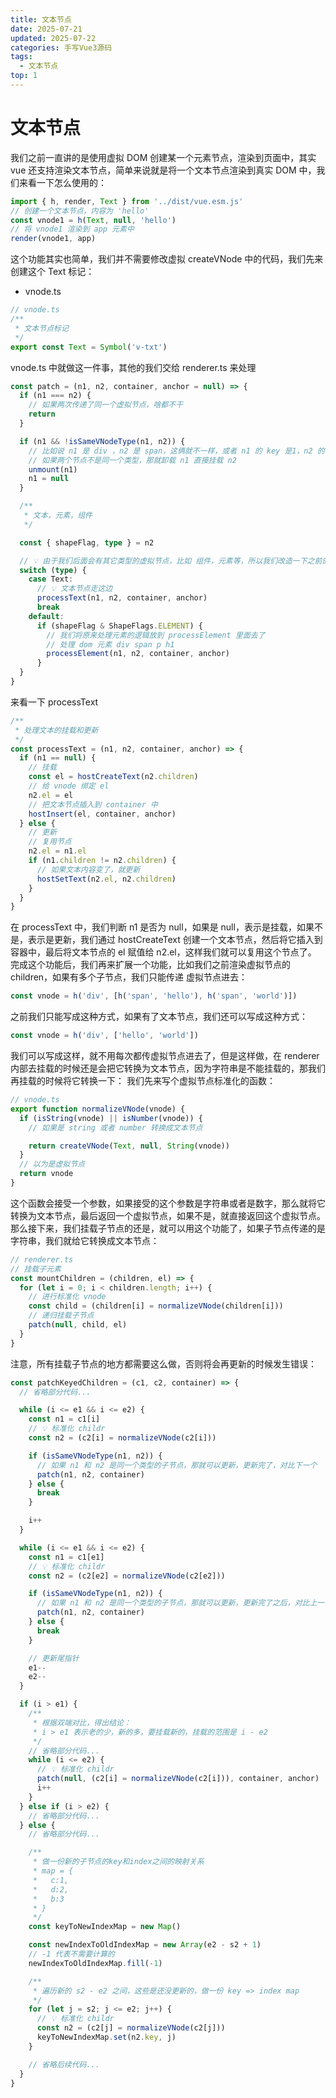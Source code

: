 ```yaml
---
title: 文本节点
date: 2025-07-21
updated: 2025-07-22
categories: 手写Vue3源码
tags:
  - 文本节点
top: 1
---
```


# 文本节点
我们之前一直讲的是使用虚拟 DOM 创建某一个元素节点，渲染到页面中，其实 vue 还支持渲染文本节点，简单来说就是将一个文本节点渲染到真实 DOM 中，我们来看一下怎么使用的：
```typescript
import { h, render, Text } from '../dist/vue.esm.js'
// 创建一个文本节点，内容为 'hello'
const vnode1 = h(Text, null, 'hello')
// 将 vnode1 渲染到 app 元素中
render(vnode1, app)
```
这个功能其实也简单，我们并不需要修改虚拟 createVNode 中的代码，我们先来创建这个 Text 标记：
- vnode.ts
```typescript
// vnode.ts
/**
 * 文本节点标记
 */
export const Text = Symbol('v-txt')
```
vnode.ts 中就做这一件事，其他的我们交给 renderer.ts 来处理
```typescript
const patch = (n1, n2, container, anchor = null) => {
  if (n1 === n2) {
    // 如果两次传递了同一个虚拟节点，啥都不干
    return
  }

  if (n1 && !isSameVNodeType(n1, n2)) {
    // 比如说 n1 是 div ，n2 是 span，这俩就不一样，或者 n1 的 key 是1，n2 的 key 是 2，也不一样，都要卸载掉 n1
    // 如果两个节点不是同一个类型，那就卸载 n1 直接挂载 n2
    unmount(n1)
    n1 = null
  }

  /**
   * 文本，元素，组件
   */

  const { shapeFlag, type } = n2

  // 💡 由于我们后面会有其它类型的虚拟节点，比如 组件，元素等，所以我们改造一下之前的代码，写成 switch 语句
  switch (type) {
    case Text:
      // 💡 文本节点走这边
      processText(n1, n2, container, anchor)
      break
    default:
      if (shapeFlag & ShapeFlags.ELEMENT) {
        // 我们将原来处理元素的逻辑放到 processElement 里面去了
        // 处理 dom 元素 div span p h1
        processElement(n1, n2, container, anchor)
      }
  }
}
```
来看一下 processText
```typescript
/**
 * 处理文本的挂载和更新
 */
const processText = (n1, n2, container, anchor) => {
  if (n1 == null) {
    // 挂载
    const el = hostCreateText(n2.children)
    // 给 vnode 绑定 el
    n2.el = el
    // 把文本节点插入到 container 中
    hostInsert(el, container, anchor)
  } else {
    // 更新
    // 复用节点
    n2.el = n1.el
    if (n1.children != n2.children) {
      // 如果文本内容变了，就更新
      hostSetText(n2.el, n2.children)
    }
  }
}
```
在 processText 中，我们判断 n1 是否为 null，如果是 null，表示是挂载，如果不是，表示是更新，我们通过 hostCreateText 创建一个文本节点，然后将它插入到容器中，最后将文本节点的 el 赋值给 n2.el，这样我们就可以复用这个节点了。
完成这个功能后，我们再来扩展一个功能，比如我们之前渲染虚拟节点的 children，如果有多个子节点，我们只能传递 虚拟节点进去：
```typescript
const vnode = h('div', [h('span', 'hello'), h('span', 'world')])
```
之前我们只能写成这种方式，如果有了文本节点，我们还可以写成这种方式：
```typescript
const vnode = h('div', ['hello', 'world'])
```
我们可以写成这样，就不用每次都传虚拟节点进去了，但是这样做，在 renderer 内部去挂载的时候还是会把它转换为文本节点，因为字符串是不能挂载的，那我们再挂载的时候将它转换一下：
我们先来写个虚拟节点标准化的函数：
```typescript
// vnode.ts
export function normalizeVNode(vnode) {
  if (isString(vnode) || isNumber(vnode)) {
    // 如果是 string 或者 number 转换成文本节点

    return createVNode(Text, null, String(vnode))
  }
  // 以为是虚拟节点
  return vnode
}
```
这个函数会接受一个参数，如果接受的这个参数是字符串或者是数字，那么就将它转换为文本节点，最后返回一个虚拟节点，如果不是，就直接返回这个虚拟节点。
那么接下来，我们挂载子节点的还是，就可以用这个功能了，如果子节点传递的是字符串，我们就给它转换成文本节点：
```typescript
// renderer.ts
// 挂载子元素
const mountChildren = (children, el) => {
  for (let i = 0; i < children.length; i++) {
    // 进行标准化 vnode
    const child = (children[i] = normalizeVNode(children[i]))
    // 递归挂载子节点
    patch(null, child, el)
  }
}
```
注意，所有挂载子节点的地方都需要这么做，否则将会再更新的时候发生错误：
```typescript
const patchKeyedChildren = (c1, c2, container) => {
  // 省略部分代码...

  while (i <= e1 && i <= e2) {
    const n1 = c1[i]
    // 💡 标准化 childr
    const n2 = (c2[i] = normalizeVNode(c2[i]))

    if (isSameVNodeType(n1, n2)) {
      // 如果 n1 和 n2 是同一个类型的子节点，那就可以更新，更新完了，对比下一个
      patch(n1, n2, container)
    } else {
      break
    }

    i++
  }

  while (i <= e1 && i <= e2) {
    const n1 = c1[e1]
    // 💡 标准化 childr
    const n2 = (c2[e2] = normalizeVNode(c2[e2]))

    if (isSameVNodeType(n1, n2)) {
      // 如果 n1 和 n2 是同一个类型的子节点，那就可以更新，更新完了之后，对比上一个
      patch(n1, n2, container)
    } else {
      break
    }

    // 更新尾指针
    e1--
    e2--
  }

  if (i > e1) {
    /**
     * 根据双端对比，得出结论：
     * i > e1 表示老的少，新的多，要挂载新的，挂载的范围是 i - e2
     */
    // 省略部分代码...
    while (i <= e2) {
      // 💡 标准化 childr
      patch(null, (c2[i] = normalizeVNode(c2[i])), container, anchor)
      i++
    }
  } else if (i > e2) {
    // 省略部分代码...
  } else {
    // 省略部分代码...

    /**
     * 做一份新的子节点的key和index之间的映射关系
     * map = {
     *   c:1,
     *   d:2,
     *   b:3
     * }
     */
    const keyToNewIndexMap = new Map()

    const newIndexToOldIndexMap = new Array(e2 - s2 + 1)
    // -1 代表不需要计算的
    newIndexToOldIndexMap.fill(-1)

    /**
     * 遍历新的 s2 - e2 之间，这些是还没更新的，做一份 key => index map
     */
    for (let j = s2; j <= e2; j++) {
      // 💡 标准化 childr
      const n2 = (c2[j] = normalizeVNode(c2[j]))
      keyToNewIndexMap.set(n2.key, j)
    }

    // 省略后续代码...
  }
}
```
